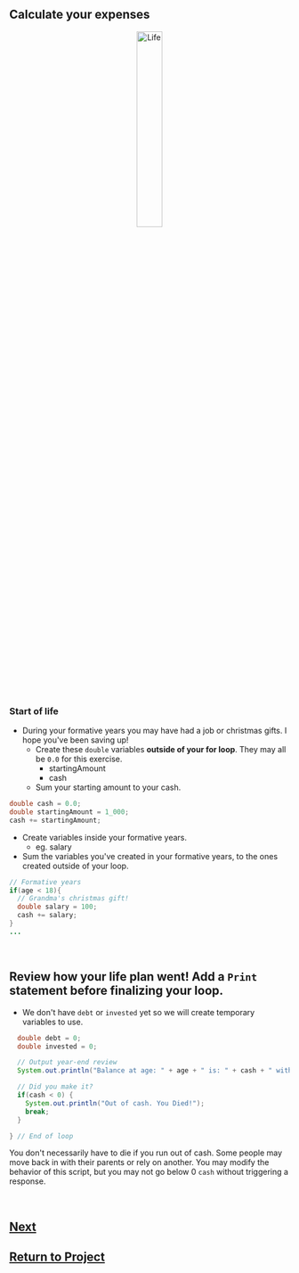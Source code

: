 ## Calculate your expenses

<div style="text-align:center">
  <img    src="https://thumbor.forbes.com/thumbor/fit-in/1200x0/filters%3Aformat%28jpg%29/https%3A%2F%2Fspecials-images.forbesimg.com%2Fimageserve%2F5f1e55e18ba283c9ad86684a%2F0x0.jpg"
          title="Life" 
          width="30%" 
          height="30%" />
</div>

<br>

### Start of life
* During your formative years you may have had a job or christmas gifts. I hope you've been saving up!
  * Create these `double` variables **outside of your for loop**. They may all be `0.0` for this exercise.
    * startingAmount
    * cash
  * Sum your starting amount to your cash.
  
```java
double cash = 0.0;
double startingAmount = 1_000;
cash += startingAmount;
```

  * Create variables inside your formative years. 
    * eg. salary
  * Sum the variables you've created in your formative years, to the ones created outside of your loop.
  
```java
// Formative years
if(age < 18){
  // Grandma's christmas gift!
  double salary = 100;
  cash += salary;
} 
...
```

<br>

## Review how your life plan went! Add a `Print` statement before finalizing your loop.
* We don't have `debt` or `invested` yet so we will create temporary variables to use.

```java
  double debt = 0;
  double invested = 0;

  // Output year-end review
  System.out.println("Balance at age: " + age + " is: " + cash + " with a debt of " + debt + " and " + invested + " invested.");

  // Did you make it?
  if(cash < 0) {
    System.out.println("Out of cash. You Died!");
    break;
  }

} // End of loop
```

You don't necessarily have to die if you run out of cash. Some people may move back in with their parents or rely on another. You may modify the behavior of this script, but you may not go below 0 `cash` without triggering a response.

<br>

## [Next](/../../tree/main/Projects/Program-Your-Life/Early-Adulthood.md)

## [Return to Project](/../../tree/main/Projects/Program-Your-Life/Program-Your-Life.md)